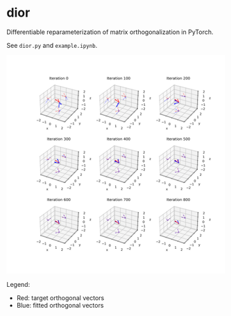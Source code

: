 # dior

Differentiable reparameterization of matrix orthogonalization in PyTorch.

See `dior.py` and `example.ipynb`.

<img src="3d_learning_process.png">

Legend:
- Red: target orthogonal vectors
- Blue: fitted orthogonal vectors
